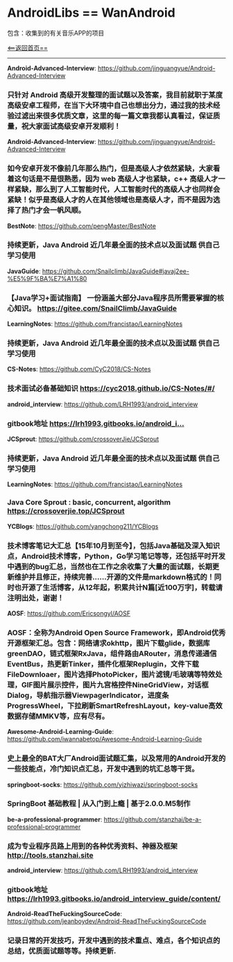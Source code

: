 # AndroidLibs == WanAndroid

包含：收集到的有关音乐APP的项目

[<==返回首页==](https://github.com/youlongxifeng/MyAndroidLibs)

---

**Android-Advanced-Interview**:
https://github.com/jinguangyue/Android-Advanced-Interview

### 只针对 Android 高级开发整理的面试题以及答案，我目前就职于某度高级安卓工程师，在当下大环境中自己也想出分力，通过我的技术经验过滤出来很多优质文章，这里的每一篇文章我都认真看过，保证质量，祝大家面试高级安卓开发顺利！

 
 
**Android-Advanced-Interview**:
https://github.com/jinguangyue/Android-Advanced-Interview

###  如今安卓开发不像前几年那么热门，但是高级人才依然紧缺，大家看着这句话是不是很熟悉，因为 web 高级人才也紧缺，c++ 高级人才一样紧缺，那么到了人工智能时代，人工智能时代的高级人才也同样会紧缺！似乎是高级人才的人在其他领域也是高级人才，而不是因为选择了热门才会一帆风顺。




**BestNote**:
https://github.com/pengMaster/BestNote

###  持续更新，Java Android 近几年最全面的技术点以及面试题 供自己学习使用


**JavaGuide**:
https://github.com/Snailclimb/JavaGuide#javaj2ee-%E5%9F%BA%E7%A1%80

###  【Java学习+面试指南】 一份涵盖大部分Java程序员所需要掌握的核心知识。 https://gitee.com/SnailClimb/JavaGuide



**LearningNotes**:
https://github.com/francistao/LearningNotes

###  持续更新，Java Android 近几年最全面的技术点以及面试题 供自己学习使用
 
 
 **CS-Notes**:
https://github.com/CyC2018/CS-Notes

###   技术面试必备基础知识 https://cyc2018.github.io/CS-Notes/#/
 
 
 
 **android_interview**:
https://github.com/LRH1993/android_interview

###  gitbook地址 https://lrh1993.gitbooks.io/android_i…
 
 
**JCSprout**:
https://github.com/crossoverJie/JCSprout

###  持续更新，Java Android 近几年最全面的技术点以及面试题 供自己学习使用


**LearningNotes**:
https://github.com/francistao/LearningNotes

###  Java Core Sprout : basic, concurrent, algorithm https://crossoverjie.top/JCSprout



**YCBlogs**:
https://github.com/yangchong211/YCBlogs

###  技术博客笔记大汇总【15年10月到至今】，包括Java基础及深入知识点，Android技术博客，Python，Go学习笔记等等，还包括平时开发中遇到的bug汇总，当然也在工作之余收集了大量的面试题，长期更新维护并且修正，持续完善……开源的文件是markdown格式的！同时也开源了生活博客，从12年起，积累共计N篇[近100万字]，转载请注明出处，谢谢！





**AOSF**:
https://github.com/Ericsongyl/AOSF

###  AOSF：全称为Android Open Source Framework，即Android优秀开源框架汇总。包含：网络请求okhttp，图片下载glide，数据库greenDAO，链式框架RxJava，组件路由ARouter，消息传递通信EventBus，热更新Tinker，插件化框架Replugin，文件下载FileDownloaer，图片选择PhotoPicker，图片滤镜/毛玻璃等特效处理，GIF图片展示控件，图片九宫格控件NineGridView，对话框Dialog，导航指示器ViewpagerIndicator，进度条ProgressWheel，下拉刷新SmartRefreshLayout，key-value高效数据存储MMKV等，应有尽有。




**Awesome-Android-Learning-Guide**:
https://github.com/iwannabetop/Awesome-Android-Learning-Guide

###   史上最全的BAT大厂Android面试题汇集，以及常用的Android开发的一些技能点，冷门知识点汇总，开发中遇到的坑汇总等干货。





**springboot-socks**:
https://github.com/yizhiwazi/springboot-socks

###  SpringBoot 基础教程 | 从入门到上瘾 | 基于2.0.0.M5制作



**be-a-professional-programmer**:
https://github.com/stanzhai/be-a-professional-programmer

###  成为专业程序员路上用到的各种优秀资料、神器及框架 http://tools.stanzhai.site



**android_interview**:
https://github.com/LRH1993/android_interview

###  gitbook地址 https://lrh1993.gitbooks.io/android_interview_guide/content/


**Android-ReadTheFuckingSourceCode**:
https://github.com/jeanboydev/Android-ReadTheFuckingSourceCode
### 记录日常的开发技巧，开发中遇到的技术重点、难点，各个知识点的总结，优质面试题等等。持续更新.

 
